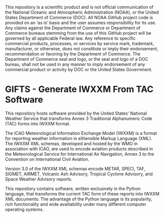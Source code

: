 This repository is a scientific product and is not official communication of the National Oceanic and Atmospheric Administration (NOAA), or the United States Department of Commerce (DOC). All NOAA GitHub project code is provided on an ‘as is’ basis and the user assumes responsibility for its use. Any claims against the Department of Commerce or Department of Commerce bureaus stemming from the use of this GitHub project will be governed by all applicable Federal law. Any reference to specific commercial products, processes, or services by service mark, trademark, manufacturer, or otherwise, does not constitute or imply their endorsement, recommendation or favoring by the Department of Commerce. The Department of Commerce seal and logo, or the seal and logo of a DOC bureau, shall not be used in any manner to imply endorsement of any commercial product or activity by DOC or the United States Government.

# GIFTS - Generate IWXXM From TAC Software
This repository hosts software provided by the United States' National Weather Service that transforms Annex 3 Traditional Alphanumeric Code (TAC) forms into IWXXM format.

The ICAO Meteorological Information Exchange Model (IWXXM) is a format for reporting weather information in eXtensible Markup Language (XML). The IWXXM XML schemas, developed and hosted by the WMO in association with ICAO, are used to encode aviation products described in the Meteorological Service for International Air Navigation, Annex 3 to the Convention on International Civil Aviation.

Version 3.0 of the IWXXM XML schemas encode METAR, SPECI, TAF, SIGMET, AIRMET, Volcanic Ash Advisory, Tropical Cyclone Advisory, and Space Weather Advisory reports.

This repository contains software, written exclusively in the Python language, that transforms the current TAC form of these reports into IWXXM XML documents. The advantage of the Python language is its popularity, rich functionality and wide availiability under many different computer operating systems.
